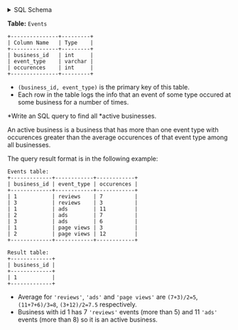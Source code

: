 <details>
<summary> SQL Schema</summary>

```sql
DROP TABLE IF EXISTS Events;

CREATE TABLE IF NOT EXISTS
  Events (business_id int, event_type varchar(10), occurences int);

INSERT INTO
  Events (business_id, event_type, occurences)
VALUES
  ('1', 'reviews', '7'),
  ('3', 'reviews', '3'),
  ('1', 'ads', '11'),
  ('2', 'ads', '7'),
  ('3', 'ads', '6'),
  ('1', 'page views', '3'),
  ('2', 'page views', '12');
```

</details>

**Table:** `Events`

```
+---------------+---------+
| Column Name   | Type    |
+---------------+---------+
| business_id   | int     |
| event_type    | varchar |
| occurences    | int     | 
+---------------+---------+
```

- `(business_id, event_type)` is the primary key of this table.
- Each row in the table logs the info that an event of some type occured at some business for a number of times.

*Write an SQL query to find all *active businesses.

An active business is a business that has more than one event type with occurences greater than the average occurences of that event type among all businesses.

The query result format is in the following example:

```
Events table:
+-------------+------------+------------+
| business_id | event_type | occurences |
+-------------+------------+------------+
| 1           | reviews    | 7          |
| 3           | reviews    | 3          |
| 1           | ads        | 11         |
| 2           | ads        | 7          |
| 3           | ads        | 6          |
| 1           | page views | 3          |
| 2           | page views | 12         |
+-------------+------------+------------+

Result table:
+-------------+
| business_id |
+-------------+
| 1           |
+-------------+ 
```

- Average for `'reviews'`, `'ads'` and `'page views'` are `(7+3)/2=5`, `(11+7+6)/3=8`, `(3+12)/2=7.5` respectively.
- Business with id 1 has 7 `'reviews'` events (more than 5) and 11 `'ads'` events (more than 8) so it is an active business.